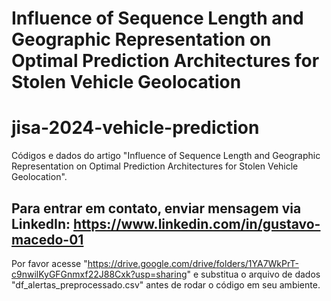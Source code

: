 # Influence of Sequence Length and Geographic Representation on Optimal Prediction Architectures for Stolen Vehicle Geolocation
# jisa-2024-vehicle-prediction
Códigos e dados do artigo "Influence of Sequence Length and Geographic Representation on Optimal Prediction Architectures for Stolen Vehicle Geolocation".

## Para entrar em contato, enviar mensagem via LinkedIn: https://www.linkedin.com/in/gustavo-macedo-01

Por favor acesse "https://drive.google.com/drive/folders/1YA7WkPrT-c9nwilKyGFGnmxf22J88Cxk?usp=sharing" e substitua o arquivo de dados "df_alertas_preprocessado.csv" antes de rodar o código em seu ambiente.
